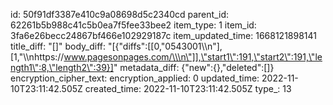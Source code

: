 id: 50f91df3387e410c9a08698d5c2340cd
parent_id: 62261b5b988c41c5b0ea7f5fee33bee2
item_type: 1
item_id: 3fa6e26becc24867bf466e102929187c
item_updated_time: 1668121898141
title_diff: "[]"
body_diff: "[{\"diffs\":[[0,\"0543001\\\n\"],[1,\"\\\nhttps://www.pagesonpages.com/\\\n\"]],\"start1\":191,\"start2\":191,\"length1\":8,\"length2\":39}]"
metadata_diff: {"new":{},"deleted":[]}
encryption_cipher_text: 
encryption_applied: 0
updated_time: 2022-11-10T23:11:42.505Z
created_time: 2022-11-10T23:11:42.505Z
type_: 13